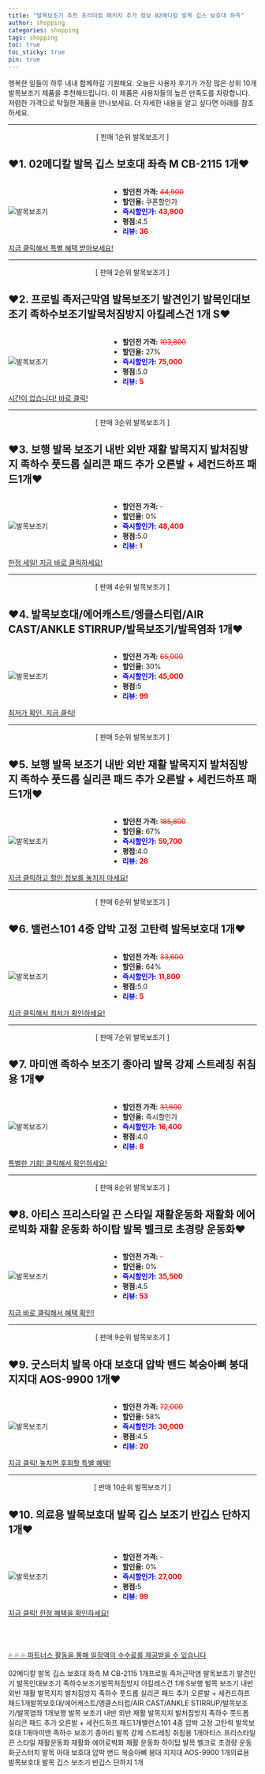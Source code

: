 ```yaml
---
title: "발목보조기 추천 프리미엄 패키지 추가 정보 02메디칼 발목 깁스 보호대 좌측"
author: shopping
categories: shopping
tags: shopping
toc: true
toc_sticky: true
pin: true
---
```

행복한 일들이 하루 내내 함께하길 기원해요. 오늘은 사용자 후기가 가장 많은 상위 10개 발목보조기 제품을 추천해드립니다. 이 제품은 사용자들의 높은 만족도를 자랑합니다. 저렴한 가격으로 탁월한 제품을 만나보세요. 더 자세한 내용을 알고 싶다면 아래를 참조하세요.

---
<p class="toplist" style="margin: 0 auto; display: block; width: fit-content;">[ 판매 1순위 발목보조기 ]</p>

<h2><strong>❤️1. 02메디칼 발목 깁스 보호대 좌측 M CB-2115 1개❤️</strong></h2>

<div style="display: flex; align-items: center;">
    <div style="flex: 0.4;">
        <img src="https://thumbnail6.coupangcdn.com/thumbnails/remote/230x230ex/image/retail/images/2022/02/16/14/5/c135149a-d667-468b-8826-00755dbd8e3c.jpg" alt="발목보조기" style="max-width: 100%;">
    </div>
    <div style="flex: 0.6; margin-left: 10px;">
        <ul>
            <li><strong>할인전 가격:</strong> <del style="color: red;">44,900</del></li>
            <li><strong>할인율:</strong> 쿠폰할인가</li>
            <li><span style='color:blue'><strong>즉시할인가:</strong></span> <span style='color:red'><strong>43,900</strong></span></li>
            <li><strong>평점:</strong>4.5</li>
            <li><span style='color:blue'><strong>리뷰:</strong></span> <span style='color:red'><strong>36</strong></span></li>
        </ul>
    </div>
</div>
<div class="center">
    <a href="https://selin100587001.github.io?lptag=AF9450613&subid=githubio&pageKey=6344411951&traceid=V0-153&itemId=13323940997&vendorItemId=80579990616" class="myButton">
        지금 클릭해서 특별 혜택 받아보세요!
    </a>
</div>


---
<p class="toplist" style="margin: 0 auto; display: block; width: fit-content;">[ 판매 2순위 발목보조기 ]</p>

<h2><strong>❤️2. 프로빌 족저근막염 발목보조기 발견인기 발목인대보조기 족하수보조기발목처짐방지 아킬레스건 1개 S❤️</strong></h2>

<div style="display: flex; align-items: center;">
    <div style="flex: 0.4;">
        <img src="https://thumbnail6.coupangcdn.com/thumbnails/remote/230x230ex/image/vendor_inventory/4018/81128f41b0c78819a3f847a7b1bbe74fcc6aacfe78fcaa51b95a3dc4125c.png" alt="발목보조기" style="max-width: 100%;">
    </div>
    <div style="flex: 0.6; margin-left: 10px;">
        <ul>
            <li><strong>할인전 가격:</strong> <del style="color: red;">103,800</del></li>
            <li><strong>할인율:</strong> 27%</li>
            <li><span style='color:blue'><strong>즉시할인가:</strong></span> <span style='color:red'><strong>75,000</strong></span></li>
            <li><strong>평점:</strong>5.0</li>
            <li><span style='color:blue'><strong>리뷰:</strong></span> <span style='color:red'><strong>5</strong></span></li>
        </ul>
    </div>
</div>
<div class="center">
    <a href="https://selin100587001.github.io?lptag=AF9450613&subid=githubio&pageKey=7571011376&traceid=V0-153&itemId=19966681661&vendorItemId=87065291967" class="myButton">
        시간이 없습니다! 바로 클릭!
    </a>
</div>


---
<p class="toplist" style="margin: 0 auto; display: block; width: fit-content;">[ 판매 3순위 발목보조기 ]</p>

<h2><strong>❤️3. 보행 발목 보조기 내반 외반 재활 발목지지 발처짐방지 족하수 풋드롭 실리콘 패드 추가 오른발 + 세컨드하프 패드1개❤️</strong></h2>

<div style="display: flex; align-items: center;">
    <div style="flex: 0.4;">
        <img src="https://thumbnail6.coupangcdn.com/thumbnails/remote/230x230ex/image/vendor_inventory/249f/78169c2521427dafae5cffb01370c0e4e50dfed8d1caf162a84eab335f22.jpg" alt="발목보조기" style="max-width: 100%;">
    </div>
    <div style="flex: 0.6; margin-left: 10px;">
        <ul>
            <li><strong>할인전 가격:</strong> <del style="color: red;">-</del></li>
            <li><strong>할인율:</strong> 0%</li>
            <li><span style='color:blue'><strong>즉시할인가:</strong></span> <span style='color:red'><strong>48,400</strong></span></li>
            <li><strong>평점:</strong>5.0</li>
            <li><span style='color:blue'><strong>리뷰:</strong></span> <span style='color:red'><strong>1</strong></span></li>
        </ul>
    </div>
</div>
<div class="center">
    <a href="https://selin100587001.github.io?lptag=AF9450613&subid=githubio&pageKey=7972032884&traceid=V0-153&itemId=22085218203&vendorItemId=89033753629" class="myButton">
        한정 세일! 지금 바로 클릭하세요!
    </a>
</div>


---
<p class="toplist" style="margin: 0 auto; display: block; width: fit-content;">[ 판매 4순위 발목보조기 ]</p>

<h2><strong>❤️4. 발목보호대/에어캐스트/엥클스티럽/AIR CAST/ANKLE STIRRUP/발목보조기/발목염좌 1개❤️</strong></h2>

<div style="display: flex; align-items: center;">
    <div style="flex: 0.4;">
        <img src="https://thumbnail6.coupangcdn.com/thumbnails/remote/230x230ex/image/vendor_inventory/202d/f74cb9e132664839d9b142a1a8d171b618c3cc33dd1b73aa7b5d06523925.jpg" alt="발목보조기" style="max-width: 100%;">
    </div>
    <div style="flex: 0.6; margin-left: 10px;">
        <ul>
            <li><strong>할인전 가격:</strong> <del style="color: red;">65,000</del></li>
            <li><strong>할인율:</strong> 30%</li>
            <li><span style='color:blue'><strong>즉시할인가:</strong></span> <span style='color:red'><strong>45,000</strong></span></li>
            <li><strong>평점:</strong>5</li>
            <li><span style='color:blue'><strong>리뷰:</strong></span> <span style='color:red'><strong>99</strong></span></li>
        </ul>
    </div>
</div>
<div class="center">
    <a href="https://selin100587001.github.io?lptag=AF9450613&subid=githubio&pageKey=7706372357&traceid=V0-153&itemId=20646086154&vendorItemId=87707564360" class="myButton">
        최저가 확인, 지금 클릭!
    </a>
</div>


---
<p class="toplist" style="margin: 0 auto; display: block; width: fit-content;">[ 판매 5순위 발목보조기 ]</p>

<h2><strong>❤️5. 보행 발목 보조기 내반 외반 재활 발목지지 발처짐방지 족하수 풋드롭 실리콘 패드 추가 오른발 + 세컨드하프 패드1개❤️</strong></h2>

<div style="display: flex; align-items: center;">
    <div style="flex: 0.4;">
        <img src="https://thumbnail8.coupangcdn.com/thumbnails/remote/230x230ex/image/vendor_inventory/051f/9a1c5cfc28a12740cc9e986a5b2f5114335933fa4658624b34a21fae3946.jpeg" alt="발목보조기" style="max-width: 100%;">
    </div>
    <div style="flex: 0.6; margin-left: 10px;">
        <ul>
            <li><strong>할인전 가격:</strong> <del style="color: red;">185,800</del></li>
            <li><strong>할인율:</strong> 67%</li>
            <li><span style='color:blue'><strong>즉시할인가:</strong></span> <span style='color:red'><strong>59,700</strong></span></li>
            <li><strong>평점:</strong>4.0</li>
            <li><span style='color:blue'><strong>리뷰:</strong></span> <span style='color:red'><strong>26</strong></span></li>
        </ul>
    </div>
</div>
<div class="center">
    <a href="https://selin100587001.github.io?lptag=AF9450613&subid=githubio&pageKey=6902145666&traceid=V0-153&itemId=16604289474&vendorItemId=76552026741" class="myButton">
        지금 클릭하고 할인 정보를 놓치지 마세요!
    </a>
</div>


---
<p class="toplist" style="margin: 0 auto; display: block; width: fit-content;">[ 판매 6순위 발목보조기 ]</p>

<h2><strong>❤️6. 밸런스101 4중 압박 고정 고탄력 발목보호대 1개❤️</strong></h2>

<div style="display: flex; align-items: center;">
    <div style="flex: 0.4;">
        <img src="https://thumbnail7.coupangcdn.com/thumbnails/remote/230x230ex/image/vendor_inventory/6267/98ae5461ecd24d2b98dfce38e28aa8dfe7aa20421890a045510a82f0cc60.jpg" alt="발목보조기" style="max-width: 100%;">
    </div>
    <div style="flex: 0.6; margin-left: 10px;">
        <ul>
            <li><strong>할인전 가격:</strong> <del style="color: red;">33,600</del></li>
            <li><strong>할인율:</strong> 64%</li>
            <li><span style='color:blue'><strong>즉시할인가:</strong></span> <span style='color:red'><strong>11,800</strong></span></li>
            <li><strong>평점:</strong>5.0</li>
            <li><span style='color:blue'><strong>리뷰:</strong></span> <span style='color:red'><strong>5</strong></span></li>
        </ul>
    </div>
</div>
<div class="center">
    <a href="https://selin100587001.github.io?lptag=AF9450613&subid=githubio&pageKey=8201809993&traceid=V0-153&itemId=23513951739&vendorItemId=90540346228" class="myButton">
        지금 클릭해서 최저가 확인하세요!
    </a>
</div>


---
<p class="toplist" style="margin: 0 auto; display: block; width: fit-content;">[ 판매 7순위 발목보조기 ]</p>

<h2><strong>❤️7. 마미앤 족하수 보조기 종아리 발목 강제 스트레칭 취침용 1개❤️</strong></h2>

<div style="display: flex; align-items: center;">
    <div style="flex: 0.4;">
        <img src="https://thumbnail9.coupangcdn.com/thumbnails/remote/230x230ex/image/vendor_inventory/85af/ae2b6e0771b835fcc31d498decbf27c02b00e7ac18ecb6c8f4b69e18464d.png" alt="발목보조기" style="max-width: 100%;">
    </div>
    <div style="flex: 0.6; margin-left: 10px;">
        <ul>
            <li><strong>할인전 가격:</strong> <del style="color: red;">31,600</del></li>
            <li><strong>할인율:</strong> 즉시할인가</li>
            <li><span style='color:blue'><strong>즉시할인가:</strong></span> <span style='color:red'><strong>16,400</strong></span></li>
            <li><strong>평점:</strong>4.0</li>
            <li><span style='color:blue'><strong>리뷰:</strong></span> <span style='color:red'><strong>8</strong></span></li>
        </ul>
    </div>
</div>
<div class="center">
    <a href="https://selin100587001.github.io?lptag=AF9450613&subid=githubio&pageKey=7979699855&traceid=V0-153&itemId=22134099418&vendorItemId=89133556115" class="myButton">
        특별한 기회! 클릭해서 확인하세요!
    </a>
</div>


---
<p class="toplist" style="margin: 0 auto; display: block; width: fit-content;">[ 판매 8순위 발목보조기 ]</p>

<h2><strong>❤️8. 아티스 프리스타일 끈 스타일 재활운동화 재활화 에어로빅화 재활 운동화 하이탑 발목 벨크로 초경량 운동화❤️</strong></h2>

<div style="display: flex; align-items: center;">
    <div style="flex: 0.4;">
        <img src="https://thumbnail6.coupangcdn.com/thumbnails/remote/230x230ex/image/vendor_inventory/92c3/e9c4eb659880e925ad8c7706215222b6e9386af06979a47ed1a41478e264.jpg" alt="발목보조기" style="max-width: 100%;">
    </div>
    <div style="flex: 0.6; margin-left: 10px;">
        <ul>
            <li><strong>할인전 가격:</strong> <del style="color: red;">-</del></li>
            <li><strong>할인율:</strong> 0%</li>
            <li><span style='color:blue'><strong>즉시할인가:</strong></span> <span style='color:red'><strong>35,500</strong></span></li>
            <li><strong>평점:</strong>4.5</li>
            <li><span style='color:blue'><strong>리뷰:</strong></span> <span style='color:red'><strong>53</strong></span></li>
        </ul>
    </div>
</div>
<div class="center">
    <a href="https://selin100587001.github.io?lptag=AF9450613&subid=githubio&pageKey=1466196359&traceid=V0-153&itemId=2521483985&vendorItemId=90556089267" class="myButton">
        지금 바로 클릭해서 혜택 확인!
    </a>
</div>


---
<p class="toplist" style="margin: 0 auto; display: block; width: fit-content;">[ 판매 9순위 발목보조기 ]</p>

<h2><strong>❤️9. 굿스터치 발목 아대 보호대 압박 밴드 복숭아뼈 붕대 지지대 AOS-9900 1개❤️</strong></h2>

<div style="display: flex; align-items: center;">
    <div style="flex: 0.4;">
        <img src="https://thumbnail7.coupangcdn.com/thumbnails/remote/230x230ex/image/vendor_inventory/ebab/e43ee56b697d52b537c95a314830a2850a2c58b75d058f8b4833a8e101b7.jpg" alt="발목보조기" style="max-width: 100%;">
    </div>
    <div style="flex: 0.6; margin-left: 10px;">
        <ul>
            <li><strong>할인전 가격:</strong> <del style="color: red;">72,000</del></li>
            <li><strong>할인율:</strong> 58%</li>
            <li><span style='color:blue'><strong>즉시할인가:</strong></span> <span style='color:red'><strong>30,000</strong></span></li>
            <li><strong>평점:</strong>4.5</li>
            <li><span style='color:blue'><strong>리뷰:</strong></span> <span style='color:red'><strong>20</strong></span></li>
        </ul>
    </div>
</div>
<div class="center">
    <a href="https://selin100587001.github.io?lptag=AF9450613&subid=githubio&pageKey=6826259768&traceid=V0-153&itemId=16193410732&vendorItemId=72055805169" class="myButton">
        지금 클릭! 놓치면 후회할 특별 혜택!
    </a>
</div>


---
<p class="toplist" style="margin: 0 auto; display: block; width: fit-content;">[ 판매 10순위 발목보조기 ]</p>

<h2><strong>❤️10. 의료용 발목보호대 발목 깁스 보조기 반깁스 단하지 1개❤️</strong></h2>

<div style="display: flex; align-items: center;">
    <div style="flex: 0.4;">
        <img src="https://thumbnail10.coupangcdn.com/thumbnails/remote/230x230ex/image/vendor_inventory/87ce/e68484411a3d9bc161f7b9a21f305aa64e8a36b9035382fe7e6923a9d61b.jpg" alt="발목보조기" style="max-width: 100%;">
    </div>
    <div style="flex: 0.6; margin-left: 10px;">
        <ul>
            <li><strong>할인전 가격:</strong> <del style="color: red;">-</del></li>
            <li><strong>할인율:</strong> 0%</li>
            <li><span style='color:blue'><strong>즉시할인가:</strong></span> <span style='color:red'><strong>27,000</strong></span></li>
            <li><strong>평점:</strong>5</li>
            <li><span style='color:blue'><strong>리뷰:</strong></span> <span style='color:red'><strong>99</strong></span></li>
        </ul>
    </div>
</div>
<div class="center">
    <a href="https://selin100587001.github.io?lptag=AF9450613&subid=githubio&pageKey=6293512132&traceid=V0-153&itemId=12976604583&vendorItemId=80240575247" class="myButton">
        지금 클릭! 한정 혜택을 확인하세요!
    </a>
</div>

<br><br><br>[💦 💦 💦 파트너스 활동을 통해 일정액의 수수료를 제공받을 수 있습니다](https://link.coupang.com/a/bcpT2c)<br><br>02메디칼 발목 깁스 보호대 좌측 M CB-2115 1개프로빌 족저근막염 발목보조기 발견인기 발목인대보조기 족하수보조기발목처짐방지 아킬레스건 1개 S보행 발목 보조기 내반 외반 재활 발목지지 발처짐방지 족하수 풋드롭 실리콘 패드 추가 오른발 + 세컨드하프 패드1개발목보호대/에어캐스트/엥클스티럽/AIR CAST/ANKLE STIRRUP/발목보조기/발목염좌 1개보행 발목 보조기 내반 외반 재활 발목지지 발처짐방지 족하수 풋드롭 실리콘 패드 추가 오른발 + 세컨드하프 패드1개밸런스101 4중 압박 고정 고탄력 발목보호대 1개마미앤 족하수 보조기 종아리 발목 강제 스트레칭 취침용 1개아티스 프리스타일 끈 스타일 재활운동화 재활화 에어로빅화 재활 운동화 하이탑 발목 벨크로 초경량 운동화굿스터치 발목 아대 보호대 압박 밴드 복숭아뼈 붕대 지지대 AOS-9900 1개의료용 발목보호대 발목 깁스 보조기 반깁스 단하지 1개